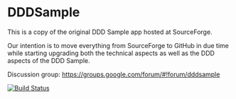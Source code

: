 # DDDSample
This is a copy of the original DDD Sample app hosted at SourceForge. 

Our intention is to move everything from SourceForge to GitHub in due time while starting upgrading both the technical aspects as well as the DDD aspects of the DDD Sample.

Discussion group: https://groups.google.com/forum/#!forum/dddsample

[![Build Status](https://travis-ci.org/citerus/dddsample.svg?branch=master)](https://travis-ci.org/citerus/dddsample)
